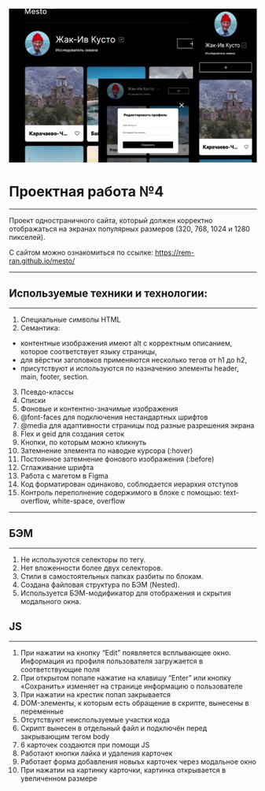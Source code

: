 ![Alt-текст](/images/screenshot-for-readme.png)

# Проектная работа №4

---

Проект одностраничного сайта, который должен корректно отображаться на экранах популярных размеров (320, 768, 1024 и 1280 пикселей).

С сайтом можно ознакомиться по ссылке: https://rem-ran.github.io/mesto/

---

## Используемые техники и технологии:

---

1. Специальные символы HTML
2. Семантика:

- контентные изображения имеют alt с корректным описанием, которое соответствует языку страницы,
- для вёрстки заголовков применяются несколько тегов от h1 до h2,
- присутствуют и используются по назначению элементы header, main, footer, section.

3. Псевдо-классы
4. Списки
5. Фоновые и контентно-значимые изображения
6. @font-faces для подключения нестандартных шрифтов
7. @media для адаптивности страницы под разные разрешения экрана
8. Flex и geid для создания сеток
9. Кнопки, по которым можно кликнуть
10. Затемнение элемента по наводке курсора (:hover)
11. Постоянное затемнение фонового изображения (:before)
12. Сглаживание шрифта
13. Работа с магетом в Figma
14. Код форматирован одинаково, соблюдается иерархия отступов
15. Контроль переполнение содержимого в блоке с помощью: text-overflow, white-space, overflow

---

## БЭМ

---

1. Не используются селекторы по тегу.
2. Нет вложенности более двух селекторов.
3. Стили в самостоятельных папках разбиты по блокам.
4. Создана файловая структура по БЭМ (Nested).
5. Используется БЭМ-модификатор для отображения и скрытия модального окна.

## JS

---

1. При нажатии на кнопку “Edit” появляется всплывающее окно. Информация из профиля пользователя
   загружается в соответствующие поля
2. При открытом попапе нажатие на клавишу “Enter” или кнопку «Сохранить» изменяет на странице информацию
   о пользователе
3. При нажатии на крестик попап закрывается
4. DOM-элементы, к которым есть обращение в скрипте, вынесены в переменные
5. Отсутствуют неиспользуемые участки кода
6. Скрипт вынесен в отдельный файл и подключён перед закрывающим тегом body
7. 6 карточек создаются при помощи JS
8. Работают кнопки лайка и удаления карточек
9. Работает форма добавления новыъх карточек через модальное окно
10. При нажатии на картинку карточки, картинка открывается в увеличенном размере
